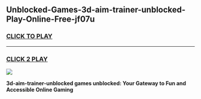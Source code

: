 
## Unblocked-Games-3d-aim-trainer-unblocked-Play-Online-Free-jf07u
<h3>
<a href="https://premium76.site?title=3d-aim-trainer-unblocked&ref=26A">CLICK TO PLAY</a></h3>
<hr>

<h3>
<a href="https://premium76.site?title=3d-aim-trainer-unblocked&ref=26A">CLICK 2 PLAY</a>
  
</h3>

<a href="https://premium76.site?title=3d-aim-trainer-unblocked&ref=26A"><img src="https://clearcache.store/games.png"></a>


**3d-aim-trainer-unblocked games unblocked: Your Gateway to Fun and Accessible Online Gaming**
